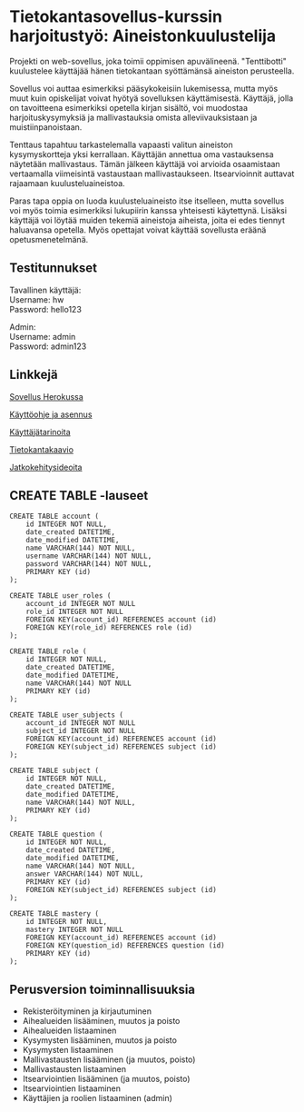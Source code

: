 # Tietokantasovellus-kurssin harjoitustyö: Aineistonkuulustelija

Projekti on web-sovellus, joka toimii oppimisen apuvälineenä. "Tenttibotti" kuulustelee käyttäjää hänen tietokantaan syöttämänsä aineiston perusteella.

Sovellus voi auttaa esimerkiksi pääsykokeisiin lukemisessa, mutta myös muut kuin opiskelijat voivat hyötyä sovelluksen käyttämisestä. Käyttäjä, jolla on tavoitteena esimerkiksi opetella kirjan sisältö, voi muodostaa harjoituskysymyksiä ja mallivastauksia omista alleviivauksistaan ja muistiinpanoistaan.

Tenttaus tapahtuu tarkastelemalla vapaasti valitun aineiston kysymyskortteja yksi kerrallaan. Käyttäjän annettua oma vastauksensa näytetään mallivastaus. Tämän jälkeen käyttäjä voi arvioida osaamistaan vertaamalla viimeisintä vastaustaan mallivastaukseen. Itsearvioinnit auttavat rajaamaan kuulusteluaineistoa.

Paras tapa oppia on luoda kuulusteluaineisto itse itselleen, mutta sovellus voi myös toimia esimerkiksi lukupiirin kanssa yhteisesti käytettynä. Lisäksi käyttäjä voi löytää muiden tekemiä aineistoja aiheista, joita ei edes tiennyt haluavansa opetella. Myös opettajat voivat käyttää sovellusta eräänä opetusmenetelmänä.

## Testitunnukset

Tavallinen käyttäjä:<br>
Username: hw<br>
Password: hello123

Admin:<br>
Username: admin<br>
Password: admin123

## Linkkejä

[Sovellus Herokussa](https://tenttibot.herokuapp.com/)

[Käyttöohje ja asennus](https://github.com/magael/tenttibot/blob/master/documentation/ohje.md)

[Käyttäjätarinoita](https://github.com/magael/tenttibot/blob/master/documentation/user_stories.md)

[Tietokantakaavio](https://github.com/magael/tenttibot/blob/master/documentation/diagram.png)

[Jatkokehitysideoita](https://github.com/magael/tenttibot/blob/master/documentation/jatkokehitys.md)

## CREATE TABLE -lauseet

```
CREATE TABLE account (
    id INTEGER NOT NULL,
    date_created DATETIME, 
	date_modified DATETIME,
    name VARCHAR(144) NOT NULL,
    username VARCHAR(144) NOT NULL,
    password VARCHAR(144) NOT NULL,
    PRIMARY KEY (id)
);

CREATE TABLE user_roles (
    account_id INTEGER NOT NULL
    role_id INTEGER NOT NULL
    FOREIGN KEY(account_id) REFERENCES account (id)
    FOREIGN KEY(role_id) REFERENCES role (id)
);

CREATE TABLE role (
    id INTEGER NOT NULL,
    date_created DATETIME, 
	date_modified DATETIME,
    name VARCHAR(144) NOT NULL
    PRIMARY KEY (id)
);

CREATE TABLE user_subjects (
    account_id INTEGER NOT NULL
    subject_id INTEGER NOT NULL
    FOREIGN KEY(account_id) REFERENCES account (id)
    FOREIGN KEY(subject_id) REFERENCES subject (id)
);

CREATE TABLE subject (
    id INTEGER NOT NULL,
    date_created DATETIME, 
	date_modified DATETIME,
    name VARCHAR(144) NOT NULL,
    PRIMARY KEY (id)
);

CREATE TABLE question (
    id INTEGER NOT NULL,
    date_created DATETIME, 
	date_modified DATETIME,
    name VARCHAR(144) NOT NULL,
    answer VARCHAR(144) NOT NULL,
    PRIMARY KEY (id)
    FOREIGN KEY(subject_id) REFERENCES subject (id)
);

CREATE TABLE mastery (
    id INTEGER NOT NULL,
    mastery INTEGER NOT NULL
    FOREIGN KEY(account_id) REFERENCES account (id)
    FOREIGN KEY(question_id) REFERENCES question (id)
    PRIMARY KEY (id)
);
```

## Perusversion toiminnallisuuksia

* Rekisteröityminen ja kirjautuminen
* Aihealueiden lisääminen, muutos ja poisto
* Aihealueiden listaaminen
* Kysymysten lisääminen, muutos ja poisto
* Kysymysten listaaminen
* Mallivastausten lisääminen (ja muutos, poisto)
* Mallivastausten listaaminen
* Itsearviointien lisääminen (ja muutos, poisto)
* Itsearviointien listaaminen
* Käyttäjien ja roolien listaaminen (admin)